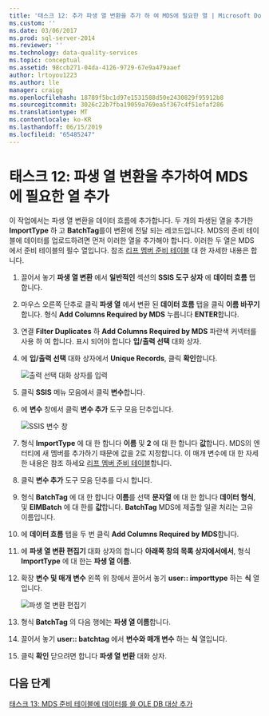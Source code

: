 ```yaml
---
title: '태스크 12: 추가 파생 열 변환을 추가 하 여 MDS에 필요한 열 | Microsoft Docs'
ms.custom: ''
ms.date: 03/06/2017
ms.prod: sql-server-2014
ms.reviewer: ''
ms.technology: data-quality-services
ms.topic: conceptual
ms.assetid: 98ccb271-04da-4126-9729-67e9a479aaef
author: lrtoyou1223
ms.author: lle
manager: craigg
ms.openlocfilehash: 18789f5bc1d97e1531588d50e2430829f95912b8
ms.sourcegitcommit: 3026c22b7fba19059a769ea5f367c4f51efaf286
ms.translationtype: MT
ms.contentlocale: ko-KR
ms.lasthandoff: 06/15/2019
ms.locfileid: "65485247"
---
```

# <a name="task-12-adding-derived-column-transform-to-add-columns-required-by-mds"></a>태스크 12: 파생 열 변환을 추가하여 MDS에 필요한 열 추가
  이 작업에서는 파생 열 변환을 데이터 흐름에 추가합니다. 두 개의 파생된 열을 추가한 **ImportType** 하 고 **BatchTag**를이 변환에 전달 되는 레코드입니다. MDS의 준비 테이블에 데이터를 업로드하려면 먼저 이러한 열을 추가해야 합니다. 이러한 두 열은 MDS에서 준비 테이블의 필수 열입니다. 참조 [리프 멤버 준비 테이블](../master-data-services/leaf-member-staging-table-master-data-services.md) 대 한 자세한 내용은 합니다.  
  
1.  끌어서 놓기 **파생 열 변환** 에서 **일반적인** 섹션의 **SSIS 도구 상자** 에 **데이터 흐름** 탭 합니다.  
  
2.  마우스 오른쪽 단추로 클릭 **파생 열** 에서 변환 된 **데이터 흐름** 탭을 클릭 **이름 바꾸기**합니다. 형식 **Add Columns Required by MDS** 누릅니다 **ENTER**합니다.  
  
3.  연결 **Filter Duplicates** 하 **Add Columns Required by MDS** 파란색 커넥터를 사용 하 여 합니다. 표시 되어야 합니다 **입/출력 선택** 대화 상자.  
  
4.  에 **입/출력 선택** 대화 상자에서 **Unique Records**, 클릭 **확인**합니다.  
  
     ![출력 선택 대화 상자를 입력](../../2014/tutorials/media/et-addingdcttoaddcolumnsrequiredbymds-01.jpg "출력 선택 대화 상자를 입력 합니다.")  
  
5.  클릭 **SSIS** 메뉴 모음에서 클릭 **변수**합니다.  
  
6.  에 **변수** 창에서 클릭 **변수 추가** 도구 모음 단추입니다.  
  
     ![SSIS 변수 창](../../2014/tutorials/media/et-addingdcttoaddcolumnsrequiredbymds-02.jpg "SSIS 변수 창")  
  
7.  형식 **ImportType** 에 대 한 합니다 **이름** 및 **2** 에 대 한 합니다 **값**합니다. MDS의 엔터티에 새 멤버를 추가하기 때문에 값을 2로 지정합니다. 이 매개 변수에 대 한 자세한 내용은 참조 하세요 [리프 멤버 준비 테이블](../master-data-services/leaf-member-staging-table-master-data-services.md)합니다.  
  
8.  클릭 **변수 추가** 도구 모음 단추를 다시 합니다.  
  
9. 형식 **BatchTag** 에 대 한 합니다 **이름**를 선택 **문자열** 에 대 한 합니다 **데이터 형식**, 및 **EIMBatch** 에 대 한를 **값**합니다. **BatchTag** MDS에 제출할 일괄 처리는 고유 이름입니다.  
  
10. 에 **데이터 흐름** 탭을 두 번 클릭 **Add Columns Required by MDS**합니다.  
  
11. 에 **파생 열 변환 편집기** 대화 상자의 합니다 **아래쪽 창의 목록 상자에서에서**, 형식 **ImportType** 에 대 한는 **파생 열 이름**.  
  
12. 확장 **변수 및 매개 변수** 왼쪽 위 창에서 끌어서 놓기 **user:: importtype** 하는 **식** 열입니다.  
  
     ![파생 열 변환 편집기](../../2014/tutorials/media/et-addingdcttoaddcolumnsrequiredbymds-03.jpg "파생 열 변환 편집기")  
  
13. 형식 **BatchTag** 의 다음 행에는 **파생 열 이름**합니다.  
  
14. 끌어서 놓기 **user:: batchtag** 에서 **변수와 매개 변수** 하는 **식** 열입니다.  
  
15. 클릭 **확인** 닫으려면 합니다 **파생 열 변환** 대화 상자.  
  
## <a name="next-step"></a>다음 단계  
 [태스크 13: MDS 준비 테이블에 데이터를 쓸 OLE DB 대상 추가](../../2014/tutorials/task-13-adding-ole-db-destination-to-write-data-to-mds-staging-table.md)  
  
  
